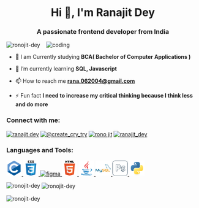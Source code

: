 <h1 align="center">Hi 👋, I'm Ranajit Dey</h1>
<h3 align="center">A passionate frontend developer from India</h3>

<img align= "right" alt = "coding" width = "400" src= "https://i.pinimg.com/originals/ef/09/36/ef0936558e58d6bebf73fee2ae895fe3.gif"> 

<p align="left"> <img src="https://komarev.com/ghpvc/?username=ronojit-dey&label=Profile%20views&color=0e75b6&style=flat" alt="ronojit-dey" /> </p>

- 🔭 I am Currently studying **BCA( Bachelor of Computer Applications )**

- 🌱 I’m currently learning **SQL, Javascript**

- 📫 How to reach me **rana.062004@gmail.com**

- ⚡ Fun fact **I need to increase my critical thinking because I think less and do more**

<h3 align="left">Connect with me:</h3>
<p align="left">
<a href="https://www.linkedin.com/in/ranajit-dey-4b8911275/" target="blank"><img align="center" src="https://raw.githubusercontent.com/rahuldkjain/github-profile-readme-generator/master/src/images/icons/Social/linked-in-alt.svg" alt="ranajit dey" height="30" width="40" /></a>
<a href="https://instagram.com/@create_cry_try" target="blank"><img align="center" src="https://raw.githubusercontent.com/rahuldkjain/github-profile-readme-generator/master/src/images/icons/Social/instagram.svg" alt="@create_cry_try" height="30" width="40" /></a>
<a href="https://dribbble.com/rono jit" target="blank"><img align="center" src="https://raw.githubusercontent.com/rahuldkjain/github-profile-readme-generator/master/src/images/icons/Social/dribbble.svg" alt="rono jit" height="30" width="40" /></a>
<a href="https://www.leetcode.com/ranajit_dey" target="blank"><img align="center" src="https://raw.githubusercontent.com/rahuldkjain/github-profile-readme-generator/master/src/images/icons/Social/leet-code.svg" alt="ranajit_dey" height="30" width="40" /></a>
</p>

<h3 align="left">Languages and Tools:</h3>
<p align="left"> <a href="https://www.cprogramming.com/" target="_blank" rel="noreferrer"> <img src="https://raw.githubusercontent.com/devicons/devicon/master/icons/c/c-original.svg" alt="c" width="40" height="40"/> </a> <a href="https://www.w3schools.com/css/" target="_blank" rel="noreferrer"> <img src="https://raw.githubusercontent.com/devicons/devicon/master/icons/css3/css3-original-wordmark.svg" alt="css3" width="40" height="40"/> </a> <a href="https://www.figma.com/" target="_blank" rel="noreferrer"> <img src="https://www.vectorlogo.zone/logos/figma/figma-icon.svg" alt="figma" width="40" height="40"/> </a> <a href="https://www.w3.org/html/" target="_blank" rel="noreferrer"> <img src="https://raw.githubusercontent.com/devicons/devicon/master/icons/html5/html5-original-wordmark.svg" alt="html5" width="40" height="40"/> </a> <a href="https://www.java.com" target="_blank" rel="noreferrer"> <img src="https://raw.githubusercontent.com/devicons/devicon/master/icons/java/java-original.svg" alt="java" width="40" height="40"/> </a> <a href="https://www.mysql.com/" target="_blank" rel="noreferrer"> <img src="https://raw.githubusercontent.com/devicons/devicon/master/icons/mysql/mysql-original-wordmark.svg" alt="mysql" width="40" height="40"/> </a> <a href="https://www.photoshop.com/en" target="_blank" rel="noreferrer"> <img src="https://raw.githubusercontent.com/devicons/devicon/master/icons/photoshop/photoshop-line.svg" alt="photoshop" width="40" height="40"/> </a> <a href="https://www.python.org" target="_blank" rel="noreferrer"> <img src="https://raw.githubusercontent.com/devicons/devicon/master/icons/python/python-original.svg" alt="python" width="40" height="40"/> </a> </p>

<p><img align="left" src="https://github-readme-stats.vercel.app/api/top-langs?username=ronojit-dey&show_icons=true&locale=en&layout=compact" alt="ronojit-dey" /></p>

<p>&nbsp;<img align="center" src="https://github-readme-stats.vercel.app/api?username=ronojit-dey&show_icons=true&locale=en" alt="ronojit-dey" /></p>

<p><img align="center" src="https://github-readme-streak-stats.herokuapp.com/?user=ronojit-dey&" alt="ronojit-dey" /></p>
